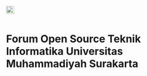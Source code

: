
<a href="https://www.instagram.com/fosti_ums/">
  <img align="left" alt="" width="22px" src="https://cdn.jsdelivr.net/npm/simple-icons@v3/icons/instagram.svg" />
</a>

<br />
<br />

# Forum Open Source Teknik Informatika Universitas Muhammadiyah Surakarta

  


